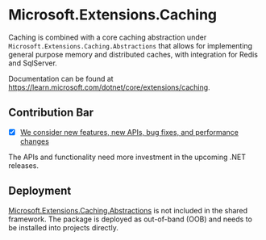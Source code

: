 # Microsoft.Extensions.Caching

Caching is combined with a core caching abstraction under `Microsoft.Extensions.Caching.Abstractions` that allows for implementing general purpose memory and distributed caches, with integration for Redis and SqlServer.

Documentation can be found at https://learn.microsoft.com/dotnet/core/extensions/caching.

## Contribution Bar
- [x] [We consider new features, new APIs, bug fixes, and performance changes](../../libraries/README.md#primary-bar)

The APIs and functionality need more investment in the upcoming .NET releases.

## Deployment
[Microsoft.Extensions.Caching.Abstractions](https://www.nuget.org/packages/Microsoft.Extensions.Caching.Abstractions) is not included in the shared framework. The package is deployed as out-of-band (OOB) and needs to be installed into projects directly.
